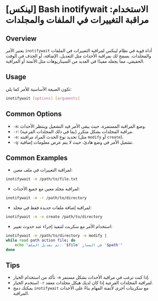# [لينكس] Bash inotifywait الاستخدام: مراقبة التغييرات في الملفات والمجلدات

## Overview
يعتبر الأمر `inotifywait` أداة قوية في نظام لينكس لمراقبة التغييرات في الملفات والمجلدات. يسمح لك بمراقبة الأحداث مثل التعديل، الإضافة، أو الحذف في الوقت الحقيقي، مما يجعله مفيدًا في العديد من السيناريوهات مثل الأتمتة أو المراقبة.

## Usage
تكون الصيغة الأساسية للأمر كما يلي:
```bash
inotifywait [options] [arguments]
```

## Common Options
- `-m`: وضع المراقبة المستمرة، حيث يبقى الأمر قيد التشغيل وينتظر الأحداث.
- `-r`: مراقبة المجلدات بشكل متكرر (بما في ذلك المجلدات الفرعية).
- `-e`: تحديد نوع الحدث المراد مراقبته (مثل `modify` أو `create`).
- `-q`: تشغيل الأمر في وضع هادئ، حيث لا يتم عرض معلومات إضافية.

## Common Examples
- لمراقبة التغييرات في ملف معين:
```bash
inotifywait -m /path/to/file.txt
```

- لمراقبة مجلد معين مع جميع الأحداث:
```bash
inotifywait -m -r /path/to/directory
```

- لمراقبة إضافة ملفات جديدة فقط في مجلد:
```bash
inotifywait -m -e create /path/to/directory
```

- استخدام الأمر مع سكربت لتنفيذ إجراء عند حدوث تغيير:
```bash
inotifywait -m /path/to/directory -e modify |
while read path action file; do
    echo "تم تعديل الملف: '$file' في المسار '$path'"
done
```

## Tips
- تأكد من استخدام الخيار `-m` إذا كنت ترغب في مراقبة الأحداث بشكل مستمر.
- استخدم الخيار `-r` لمراقبة المجلدات الفرعية إذا كان لديك هيكل مجلدات معقد.
- يمكنك دمج `inotifywait` مع سكربتات أخرى لأتمتة المهام بناءً على الأحداث المراقبة.